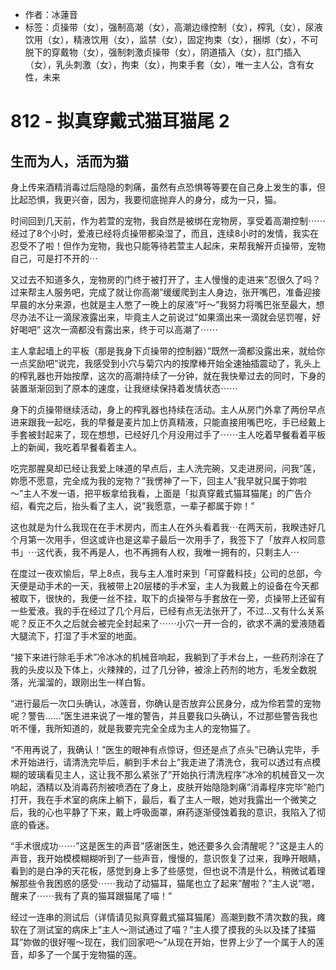 - 作者：冰蓮音
- 标签：贞操带（女），强制高潮（女），高潮边缘控制（女），榨乳（女），尿液饮用（女），精液饮用（女），监禁（女），固定拘束（女），捆绑（女），不可脱下的穿戴物（女），强制刺激贞操带（女），阴道插入（女），肛门插入（女），乳头刺激（女），拘束（女），拘束手套（女），唯一主人公，含有女性，未来

# 812 - 拟真穿戴式猫耳猫尾 2
## 生而为人，活而为猫
身上传来酒精消毒过后隐隐的刺痛，虽然有点恐惧等等要在自己身上发生的事，但比起恐惧，我更兴奋，因为，我要彻底抛弃人的身分，成为一只，猫。

时间回到几天前，作为若萱的宠物，我自然是被绑在宠物房，享受着高潮控制⋯⋯经过了8个小时，爱液已经将贞操带都染湿了，而且，连续8小时的发情，我实在忍受不了啦！但作为宠物，我也只能等待若萱主人起床，来帮我解开贞操带，宠物自己，可是打不开的⋯

又过去不知道多久，宠物房的门终于被打开了，主人慢慢的走进来”忍很久了吗？过来帮主人服务吧，完成了就让你高潮”缓缓爬到主人身边，张开嘴巴，准备迎接早晨的水分来源，也就是主人憋了一晚上的尿液”吁～”我努力将嘴巴张至最大，想尽办法不让一滴尿液露出来，毕竟主人之前说过”如果滴出来一滴就会惩罚喔，好好喝吧” 这次一滴都没有露出来，终于可以高潮了⋯⋯

主人拿起墙上的平板（那是我身下贞操带的控制器）”既然一滴都没露出来，就给你一点奖励吧”说完，我感受到小穴与菊穴内的按摩棒开始全速抽插震动了，乳头上的榨乳器也开始按摩，这次的高潮持续了一分钟，就在我快晕过去的同时，下身的装置渐渐回到了原本的速度，让我继续保持着发情状态⋯⋯

身下的贞操带继续活动，身上的榨乳器也持续在活动。主人从房门外拿了两份早点进来跟我一起吃，我的早餐是麦片加上仿真精液，只能直接用嘴巴吃，手已经戴上手套被封起来了，现在想想，已经好几个月没用过手了⋯⋯主人吃着早餐看着平板上的新闻，我吃着早餐看着主人。

吃完那腥臭却已经让我爱上味道的早点后，主人洗完碗，又走进房间，问我”莲，妳愿不愿意，完全成为我的宠物？”我愣神了一下，回主人”我早就只属于妳啦～”主人不发一语，把平板拿给我看，上面是「拟真穿戴式猫耳猫尾」的广告介绍，看完之后，抬头看了主人，说”我愿意，一辈子都属于妳！”

这也就是为什么我现在在手术房内，而主人在外头看着我⋯在两天前，我睽违好几个月第一次用手，但这或许也是这辈子最后一次用手了，我签下了「放弃人权同意书」⋯这代表，我不再是人，也不再拥有人权，我唯一拥有的，只剩主人⋯

在度过一夜欢愉后，早上8点，我与主人准时来到「可穿戴科技」公司的总部，今天便是动手术的一天，我被带上20层楼的手术室，主人为我戴上的设备在今天都被取下，很快的，我便一丝不挂，取下的贞操带与手套放在一旁，贞操带上还留有一些爱液。我的手在经过了几个月后，已经有点无法张开了，不过...又有什么关系呢？反正不久之后就会被完全封起来了⋯⋯小穴一开一合的，欲求不满的爱液随着大腿流下，打湿了手术室的地面。

“接下来进行除毛手术”冷冰冰的机械音响起，我躺到了手术台上，一些药剂涂在了我的头皮以及下体上，火辣辣的，过了几分钟，被涂上药剂的地方，毛发全数脱落，光溜溜的，跟刚出生一样白皙。

“进行最后一次口头确认，冰莲音，你确认是否放弃公民身分，成为伶若萱的宠物呢？警告......”医生进来说了一堆的警告，并且要我口头确认，不过那些警告我也听不懂，我所知道的，就是我要完完全全成为主人的宠物猫了。

“不用再说了，我确认！”医生的眼神有点惊讶，但还是点了点头”已确认完毕，手术开始进行，请清洗完毕后，躺到手术台上”我走进了清洗仓，我可以透过有点模糊的玻璃看见主人，这让我不那么紧张了”开始执行清洗程序”冰冷的机械音又一次响起，酒精以及消毒药剂被喷洒在了身上，皮肤开始隐隐刺痛”消毒程序完毕”舱门打开，我在手术室的病床上躺下，最后，看了主人一眼，她对我露出一个微笑之后，我的心也平静了下来，戴上呼吸面罩，麻药逐渐侵蚀着我的意识，我陷入了彻底的昏迷。

“手术很成功⋯⋯”这是医生的声音”感谢医生，她还要多久会清醒呢？”这是主人的声音，我开始模模糊糊听到了一些声音，慢慢的，意识恢复了过来，我睁开眼睛，看到的是白净的天花板，感觉到身上多了些感觉，但也说不清是什么，稍微试着理解那些令我困惑的感受⋯⋯我动了动猫耳，猫尾也立了起来”醒啦？”主人说”嗯，醒来了⋯⋯我有了真的猫耳跟猫尾了喵！”

经过一连串的测试后（详情请见拟真穿戴式猫耳猫尾）高潮到数不清次数的我，瘫软在了测试室的病床上”主人～测试通过了喵？”主人摸了摸我的头以及揉了揉猫耳”妳做的很好喔～现在，我们回家吧～”从现在开始，世界上少了一个属于人的莲音，却多了一个属于宠物猫的莲。
